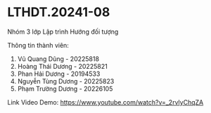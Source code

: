 # LTHDT.20241-08
Nhóm 3 lớp Lập trình Hướng đối tượng 

Thông tin thành viên:
1. Vũ Quang Dũng - 20225818
2. Hoàng Thái Dương - 20225821
3. Phan Hải Dương - 20194533
4. Nguyễn Tùng Dương - 20225823
5. Phạm Trường Dương - 20226105

Link Video Demo: https://www.youtube.com/watch?v=_2rvlyChqZA
